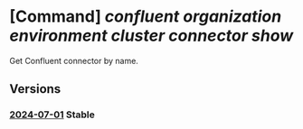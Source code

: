 # [Command] _confluent organization environment cluster connector show_

Get Confluent connector by name.

## Versions

### [2024-07-01](/Resources/mgmt-plane/L3N1YnNjcmlwdGlvbnMve30vcmVzb3VyY2Vncm91cHMve30vcHJvdmlkZXJzL21pY3Jvc29mdC5jb25mbHVlbnQvb3JnYW5pemF0aW9ucy97fS9lbnZpcm9ubWVudHMve30vY2x1c3RlcnMve30vY29ubmVjdG9ycy97fQ==/2024-07-01.xml) **Stable**

<!-- mgmt-plane /subscriptions/{}/resourcegroups/{}/providers/microsoft.confluent/organizations/{}/environments/{}/clusters/{}/connectors/{} 2024-07-01 -->
